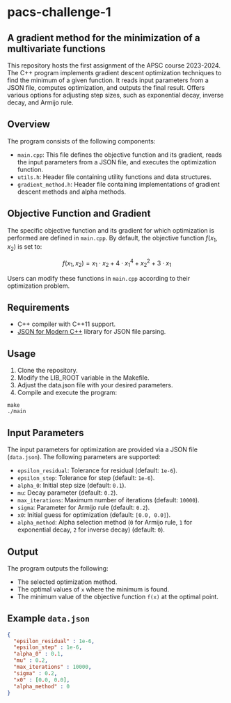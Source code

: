 # pacs-challenge-1

## A gradient method for the minimization of a multivariate functions

This repository hosts the first assignment of the APSC course 2023-2024.
The C++ program implements gradient descent optimization techniques to find the minimum of a given function.
It reads input parameters from a JSON file, computes optimization, and outputs the final result.
Offers various options for adjusting step sizes, such as exponential decay, inverse decay, and Armijo rule.

## Overview

The program consists of the following components:

- `main.cpp`: This file defines the objective function and its gradient, reads the input parameters from a JSON file, and executes the optimization function.
- `utils.h`: Header file containing utility functions and data structures.
- `gradient_method.h`: Header file containing implementations of gradient descent methods and alpha methods.


## Objective Function and Gradient

The specific objective function and its gradient for which optimization is performed are defined in `main.cpp`. By default, the objective function $f(x_1, x_2)$ is set to:

$$f(x_1, x_2) = x_1 \cdot x_2 + 4 \cdot x_1^4 + x_2^2 + 3 \cdot x_1$$

Users can modify these functions in `main.cpp` according to their optimization problem.


## Requirements

- C++ compiler with C++11 support.
- [JSON for Modern C++](https://github.com/nlohmann/json) library for JSON file parsing.

## Usage

1. Clone the repository.
2. Modify the LIB_ROOT variable in the Makefile.
3. Adjust the data.json file with your desired parameters.
4. Compile and execute the program:

```
make
./main
```

## Input Parameters

The input parameters for optimization are provided via a JSON file (`data.json`). The following parameters are supported:

- `epsilon_residual`: Tolerance for residual (default: `1e-6`).
- `epsilon_step`: Tolerance for step (default: `1e-6`).
- `alpha_0`: Initial step size (default: `0.1`).
- `mu`: Decay parameter (default: `0.2`).
- `max_iterations`: Maximum number of iterations (default: `10000`).
- `sigma`: Parameter for Armijo rule (default: `0.2`).
- `x0`: Initial guess for optimization (default: `[0.0, 0.0]`).
- `alpha_method`: Alpha selection method (`0` for Armijo rule, `1` for exponential decay, `2` for inverse decay) (default: `0`).

## Output

The program outputs the following:

- The selected optimization method.
- The optimal values of `x` where the minimum is found.
- The minimum value of the objective function `f(x)` at the optimal point.

## Example `data.json`

```json
{
  "epsilon_residual" : 1e-6,
  "epsilon_step" : 1e-6,
  "alpha_0" : 0.1,
  "mu" : 0.2,
  "max_iterations" : 10000,
  "sigma" : 0.2,
  "x0" : [0.0, 0.0],
  "alpha_method" : 0
}
```
